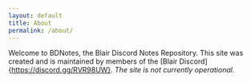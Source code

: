 ```yaml
---
layout: default
title: About
permalink: /about/
---
```

Welcome to BDNotes, the Blair Discord Notes Repository. This site was created and is maintained by members of the [Blair Discord]{https://discord.gg/RVR98UW}.
*The site is not currently operational.*
